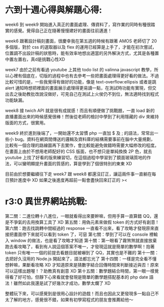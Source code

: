 # 六到十週心得與解題心得:
week6 到 week9 開始進入真正的畫面處理、傳資料了，寫作業的同時有種很踏實的感覺。覺得自己正在隨著慢慢建好的畫面往前邁進！

week6 跟著設計稿刻畫面，很慶幸我在第五週的時候有跟著 AMOS 老師切了 20 多個版，對於 css 的選取器以及 flex 的運用已經算是上手了，才能在初次嘗試，位置調不出設計稿的狀態時，能有效率地想出適當的另外解決方式，尤其是各種置中置左置右，真d是挑戰心性XD

week7 由於之前有看過 youtube 上其他 todo list 的 valinna javascript 教學，所以心裡有個底在，切版的過程中也有去參考一些把畫面處理得更好看的做法。不過比較可惜的是，一些我覺得有做好的功能，像是 text-overflow:ellipsis 或者是跳 alert 通知時想把裡面的畫面展示處理得更易讀一點，在測試時功能有實現，但交出去之後助教批改說沒做好，可見自己在測試上火侯仍不到位，無法適時找到程式功能缺漏。

week8 接 twich API 就是很有成就感！而且有順便做了挑戰題，一直 load 新的直播畫面出來的時候感覺很棒！然後從老師的檢討中學到了利用隱藏的 div 來維持版面的方式，很實用。

week9 終於進到後端了，一開始還不太習慣 php 一直加 $ 及 ; 的語法，常常出一些小 bug。資料在網頁間傳送的邏輯及資料庫的結構需要事前在腦中大量規劃，比較有一個合理的路線圖再下去實作，會比較能避免做錯時需要大幅修改的程度。在畫面上由於不想用老師配好的 CSS 版面，也不想只是單純換換 2P 色，就去 youtube 上找了好看的版來練習切，在這個過程中學習到了鏡面玻璃質地的作法，可以蠻明顯提升畫面的質感的，算是學到了個很特別的東東 XD

目前由於想要繼續往下走 week7 跟 week8 都還沒訂正，讓這兩件事一直躺在每日預計進度中 XD
如果之後進度再超前一點會盡快回來訂正的 ><

# r3:0 異世界網站挑戰:
第二關：二進位轉十八進位，一眼就看得出來要幹嘛，但用手算一直算錯 QQ，還是不爭氣的去用換算工具了 XD
第五關：用偽元素來做假 token 的方式好有創意 !
第六關：跑去找跳轉中間經過的 response 一直看不出來，看了攻略才發現原來直接把畫面停下來就可以看到 token 了，可惡
第七關：學到了可以在 console 裡輸入 window 的做法，也是看了攻略才知道
第十關：第一眼看了霧煞煞就直接放棄跑去看攻略了，看到有人說這個答案不唯一，才發現這就是簡單的數學啊！抱著 token 只有唯一一個的前提去看題目就被嚇到了 QQ，其實也是不難的
第十一關：去把好久沒用的 Node.js 開起來了，語法都忘光了
第十四關：一樣是完全看不懂想幹嘛，果斷看攻略 XD 才知道原來是猜數字結合回傳時間來判斷接近與否！原來可以這樣出題喔！？助教真有創意 XD
第十五關：數學題結合時間，第一眼一樣覺得看了好可怕，但靜下心來看就會發現是簡單的數學題搭配基本的 php date 語法！雖然如此我還是試了好幾次才成功，數學太爛了 XD

整體玩下來，可以感覺到是很用心設計的遊戲！而且也因此又更發現多一點自己不太了解的地方，感覺很不錯，如果有初學寫程式的朋友會推薦給他～
